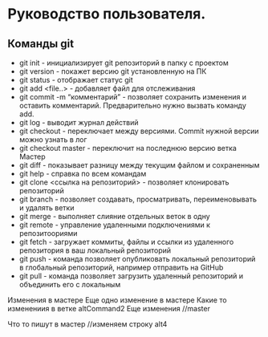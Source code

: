 # Руководство пользователя.
## Команды git
- git init - инициализирует git репозиторий в папку с проектом
- git version - покажет версию git установленную на ПК
- git status - отображает статус git
- git add <file..> - добавляет файл для отслеживания
- git commit -m “комментарий” - позволяет сохранить изменения и оставить комментарий. Предварительно нужно вызвать команду add.
- git log - выводит журнал действий
- git checkout <commit> - переключает между версиями. Commit нужной версии можно узнать в лог
- git checkout master - переключит на последнюю версию ветка Мастер
- git diff - показывает разницу между текущим файлом и сохраненным
- git help - справка по всем командам
- git clone <ссылка на репозиторий> - позволяет клонировать репозиторий
- git branch - позволяет создавать, просматривать, переименовывать и удалять ветки
- git merge - выполняет слияние отдельных веток в одну
- git remote - управление удаленными подключениями к репозитоориями
- git fetch - загружает коммиты, файлы и ссылки из удаленного репозитория в ваш локальный репозиторий
- git push - команда позволяет опубликовать локальный репозиторий в глобальный репозиторий, например отправить на GitHub
- git pull - команда позволяет загрузить удаленный репозиторий и объединить его с локальным

Изменения в мастере
Еще одно изменение в мастере
Какие то изменениия в ветке altCommand2
Еще изменения //master


Что то пишут в мастер //изменяем строку alt4
